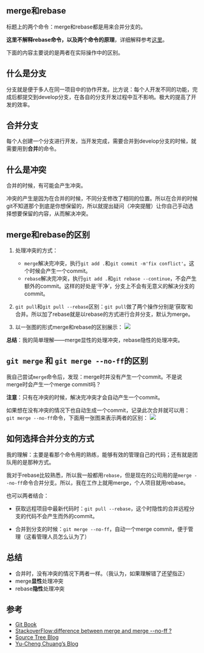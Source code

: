 ## merge和rebase
标题上的两个命令：merge和rebase都是用来合并分支的。

**这里不解释rebase命令，以及两个命令的原理**，详细解释参考[这里](http://gitbook.liuhui998.com/4_2.html)。

下面的内容主要说的是两者在实际操作中的区别。

## 什么是分支
分支就是便于多人在同一项目中的协作开发。比方说：每个人开发不同的功能，完成后都提交到develop分支，在各自的分支开发过程中互不影响。极大的提高了开发的效率。

## 合并分支
每个人创建一个分支进行开发，当开发完成，需要合并到develop分支的时候，就需要用到**合并**的命令。

## 什么是冲突
合并的时候，有可能会产生冲突。

冲突的产生是因为在合并的时候，不同分支修改了相同的位置。所以在合并的时候git不知道那个到底是你想保留的，所以就提出疑问（冲突提醒）让你自己手动选择想要保留的内容，从而解决冲突。

## merge和rebase的区别
1. 处理冲突的方式：
	- `merge`解决完冲突，执行`git add .`和`git commit -m'fix conflict'`。这个时候会产生一个commit。
	- `rebase`解决完冲突，执行`git add .`和`git rebase --continue`，不会产生额外的commit。这样的好处是‘干净’，分支上不会有无意义的解决分支的commit。
2. `git pull`和`git pull --rebase`区别：`git pull`做了两个操作分别是‘获取’和合并。所以加了rebase就是以rebase的方式进行合并分支，默认为merge。

3. 以一张图的形式merge和rebase的区别展示：
![](http://o6r0c5t2r.bkt.clouddn.com/merge%20and%20rebase.png)

**总结**：我的简单理解——merge显性的处理冲突，rebase隐性的处理冲突。

## `git merge` 和 `git merge --no-ff`的区别
我自己尝试`merge`命令后，发现：merge时并没有产生一个commit。不是说merge时会产生一个merge commit吗？

**注意**：只有在冲突的时候，解决完冲突才会自动产生一个commit。

如果想在没有冲突的情况下也自动生成一个commit，记录此次合并就可以用：`git merge --no-ff`命令，下面用一张图来表示两者的区别：
![](http://o6r0c5t2r.bkt.clouddn.com/merge.png)

## 如何选择合并分支的方式
我的理解：主要是看那个命令用的熟练，能够有效的管理自己的代码；还有就是团队用的是那种方式。

我对于rebase比较熟悉，所以我一般都用`rebase`，但是现在的公司用的是`merge --no-ff`命令合并分支。所以，我在工作上就用merge，个人项目就用rebase。

也可以两者结合：
- 获取远程项目中最新代码时：`git pull --rebase`，这个时隐性的合并远程分支的代码不会产生而外的commit。

- 合并到分支的时候：`git merge --no-ff`，自动一个merge commit，便于管理（这看管理人员怎么认为了）

## 总结
- 合并时，没有冲突的情况下两者一样。（我认为，如果理解错了还望指正）
- merge**显性**处理冲突
- rebase**隐性**处理冲突

## 参考
- [Git Book](http://gitbook.liuhui998.com/4_2.html)
- [StackoverFlow:difference between merge and merge --no-ff ?](http://stackoverflow.com/questions/9069061/what-is-the-difference-between-git-merge-and-git-merge-no-ff)
- [Source Tree Blog](https://blog.sourcetreeapp.com/2012/08/21/merge-or-rebase/)
- [Yu-Cheng Chuang’s Blog](https://blog.yorkxin.org/2011/07/29/git-rebase)
